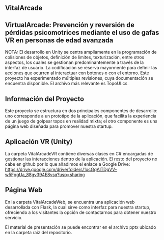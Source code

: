 ## VitalArcade
## VirtualArcade: Prevención y reversión de pérdidas psicomotrices mediante el uso de gafas VR en personas de edad avanzada
NOTA: El desarrollo en Unity se centra ampliamente en la programación de colisiones de objetos, definición de límites, texturización, entre otros aspectos, los cuales se gestionan predominantemente a través de la interfaz de usuario. La codificación se reserva mayormente para definir las acciones que ocurren al interactuar con botones o con el entorno. Este proyecto ha experimentado múltiples revisiones, cuya documentación se encuentra disponible. El archivo más relevante es TopoUI.cs.

## Información del Proyecto
Este proyecto se estructura en dos principales componentes de desarrollo: uno corresponde a un prototipo de la aplicación, que facilita la experiencia de un juego de golpear topos en realidad mixta; el otro componente es una página web diseñada para promover nuestra startup.

## Aplicación VR (Unity)
La carpeta VitalArcadeVR contiene diversas clases en C# encargadas de gestionar las interacciones dentro de la aplicación. El resto del proyecto no cabe en github por lo que añadimos el enlace a Google Drive: https://drive.google.com/drive/folders/1ocGqAlTDgVV-w5FpgUa_88gv394E8vsq?usp=sharing

## Página Web
En la carpeta VitalArcadeWeb, se encuentra una aplicación web desarrollada con Flask, la cual sirve como interfaz para nuestra startup, ofreciendo a los visitantes la opción de contactarnos para obtener nuestro servicio.

El material de presentación se puede encontrar en el archivo pptx ubicado en la carpeta raíz del repositorio.
